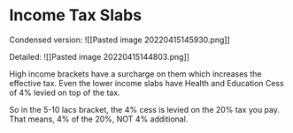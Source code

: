 # Income Tax Slabs
Condensed version:
![[Pasted image 20220415145930.png]]

Detailed:
![[Pasted image 20220415144803.png]]

High income brackets have a surcharge on them which increases the effective tax. Even the lower income slabs have Health and Education Cess of 4% levied on top of the tax.

So in the 5-10 lacs bracket, the 4% cess is levied on the 20% tax you pay. That means, 4% of the 20%, NOT 4% additional.
